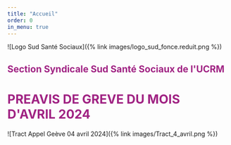 ```yaml
---
title: "Accueil"
order: 0
in_menu: true
---
```

![Logo Sud Santé Sociaux]({% link images/logo_sud_fonce.reduit.png %})


<h2><font color="#A02383">
Section Syndicale Sud Santé Sociaux de l'UCRM
</font></h2>


<h1><font color="#A02383">
PREAVIS DE GREVE DU MOIS D'AVRIL 2024 
</font></h1>
![Tract Appel Geève 04 avril 2024]({% link images/Tract_4_avril.png %}) 